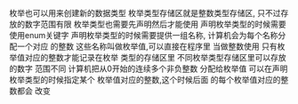 枚举也可以用来创建新的数据类型
枚举类型存储区就是整数类型存储区,
    只不过存放的数字范围有限
枚举类型也需要先声明然后才能使用
声明枚举类型的时候需要使用enum关键字
声明枚举类型的时候需要提供一组名称,
    计算机会为每个名称分配一个对应
    的整数
这些名称叫做枚举值,可以直接在程序里
    当做整数使用
只有枚举值对应的整数才能记录在枚举
    类型的存储区里
不同枚举类型存储区里可以存放的数字
    范围不同
计算机把从0开始的连续多个非负整数
    分配给枚举值
可以在声明枚举类型的时候指定某个
    枚举值对应的整数,这个时候后面
    的每个枚举值对应的整数都会
    改变